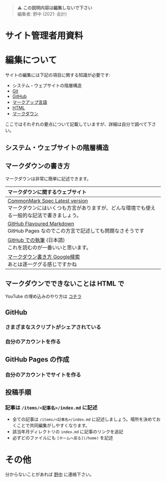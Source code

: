 > ⚠️ **この説明内容は編集しないで下さい**
> <br>
> 編集者: 野中 (2021: 会計)
# サイト管理者用資料
# 編集について
サイトの編集には下記の項目に関する知識が必要です:

- システム・ウェブサイトの階層構造
- [Git](https://www.google.com/search?q=git)
- [GitHub](https://www.google.com/search?q=github)
- [マークアップ言語](https://www.google.com/search?q=マークアップ言語)
- [HTML](https://www.google.com/search?q=html)
- [マークダウン](https://www.google.com/search?q=マークダウン)

ここではそれぞれの要点について記載していますが、詳細は自分で調べて下さい。
## システム・ウェブサイトの階層構造
## マークダウンの書き方
マークダウンは非常に簡単に記述できます。

マークダウンに関するウェブサイト |
:--- |
[CommonMark Spec Latest version](https://spec.commonmark.org/current/)<br>マークダウンにはいくつも方言がありますが、どんな環境でも使える一般的な記法で書きましょう。 |
[GitHub Flavoured Markdown](https://github.github.com/gfm/)<br>GitHub Pages なのでこの方言で記述しても問題なさそうです |
[GitHub での執筆](https://docs.github.com/ja/get-started/writing-on-github) (日本語)<br>これを読むのが一番いいと思います。 |
[マークダウン書き方 Google検索](https://www.google.com/search?q=マークダウン書き方)<br>あとは逐一ググる感じですかね |

## マークダウンでできないことは HTML で
YouTube の埋め込みのやり方は [コチラ](https://github.com/retro-ongaku/docs/tree/main/embed-youtube)
## GitHub
### さまざまなスクリプトがシェアされている
### 自分のアカウントを作る
## GitHub Pages の作成
### 自分のアカウントでサイトを作る
## 投稿手順
### 記事は `/items/<記事名>/index.md` に記述

- 全ての記事は `/items/<記事名>/index.md` に記述しましょう。場所を決めておくことで共同編集がしやすくなります。
- 該当年月ディレクトリの `index.md` に記事のリンクを追記
- 必ずどのファイルにも `[ホームへ戻る](/home)` を記述

# その他
分からないことがあれば [野中](mailto:20s5021a@shinshu-u.ac.jp?subject=レトロ音楽倶楽部ウェブサイトの件) に連絡下さい。
